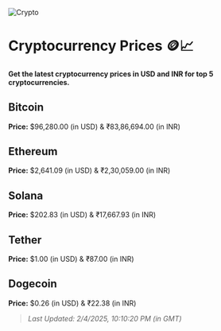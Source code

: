 
![Crypto](https://www.techguide.com.au/wp-content/uploads/2020/11/crypto3.jpeg)

# Cryptocurrency Prices 🪙📈

#### Get the latest cryptocurrency prices in USD and INR for top 5 cryptocurrencies.

## Bitcoin

**Price:** $96,280.00 (in USD) & ₹83,86,694.00 (in INR)

## Ethereum

**Price:** $2,641.09 (in USD) & ₹2,30,059.00 (in INR)

## Solana

**Price:** $202.83 (in USD) & ₹17,667.93 (in INR)

## Tether

**Price:** $1.00 (in USD) & ₹87.00 (in INR)

## Dogecoin

**Price:** $0.26 (in USD) & ₹22.38 (in INR)

> _Last Updated: 2/4/2025, 10:10:20 PM (in GMT)_

